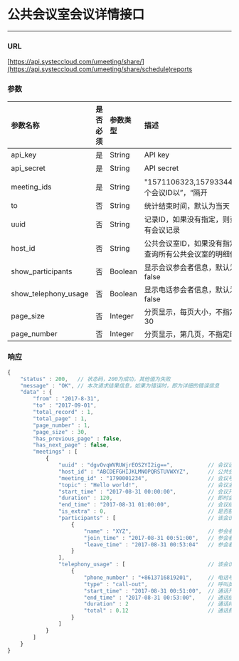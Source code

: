 # 公共会议室会议详情接口

---

### URL

[https://api.systeccloud.com/umeeting/share/](https://api.systeccloud.com/umeeting/share/schedule)reports

### 参数

| 参数名称 | 是否必须 | 参数类型 | 描述 |
| :--- | :--- | :--- | :--- |
| api\_key | 是 | String | API key |
| api\_secret | 是 | String | API secret |
| meeting\_ids | 是 | String | "1571106323,1579334441“多个会议ID以”，“隔开 |
| to | 否 | String | 统计结束时间，默认为当天 |
| uuid | 否 | String | 记录ID，如果没有指定，则查询所有会议记录 |
| host\_id | 否 | String | 公共会议室ID，如果没有指定，则查询所有公共会议室的明细信息 |
| show\_participants | 否 | Boolean | 显示会议参会者信息，默认为false |
| show\_telephony\_usage | 否 | Boolean | 显示电话参会者信息，默认为false |
| page\_size | 否 | Integer | 分页显示，每页大小，不指定时为30 |
| page\_number | 否 | Integer | 分页显示，第几页，不指定时为1 |

### 响应

```js
{
    "status" : 200,   // 状态码，200为成功，其他值为失败
    "message" : "OK", // 本次请求结果信息，如果为错误时，即为详细的错误信息
    "data" : {
        "from" : "2017-8-31", 
        "to" : "2017-09-01", 
        "total_record" : 1, 
        "total_page" : 1, 
        "page_number" : 1, 
        "page_size" : 30, 
        "has_previous_page" : false,
        "has_next_page" : false,
        "meetings" : [
            {
                "uuid" : "dgvOvqWVRUWjrEOS2YI2ig==",           // 会议记录ID
                "host_id" : "ABCDEFGHIJKLMNOPQRSTUVWXYZ",      // 公共会议室ID
                "meeting_id" : "1790001234",                   // 会议号
                "topic" : "Hello world!",                      // 会议主题
                "start_time" : "2017-08-31 00:00:00",          // 会议开始时间
                "duration" : 120,                              // 即时会议、预约会议的持续时间
                "end_time" : "2017-08-31 01:00:00",            // 会议结束时间（即会议被删除的时间）
                "is_extra" : 0,                                // 是否额外会议室，即无可用会议资源时临时生成的会议室
                "participants" : [                             // 该会议的参会者信息
                    {
                        "name" : "XYZ",                        // 参会者显示名称
                        "join_time" : "2017-08-31 00:51:00",   // 参会者加入会议时间
                        "leave_time" : "2017-08-31 00:53:04"   // 参会者离开会议时间
                    }
                ], 
                "telephony_usage" : [                          // 该会议的电话参会者信息
                    {
                        "phone_number" : "+8613716819201",     // 电话号码
                        "type" : "call-out",                   // 呼叫类型
                        "start_time" : "2017-08-31 00:51:00",  // 通话开始时间
                        "end_time" : "2017-08-31 00:53:00",    // 通话结束时间
                        "duration" : 2                         // 通话持续时间
                        "total" : 0.12                         // 通话费用，单位元
                    }
                ]
            }
        ]
    }
}
```



